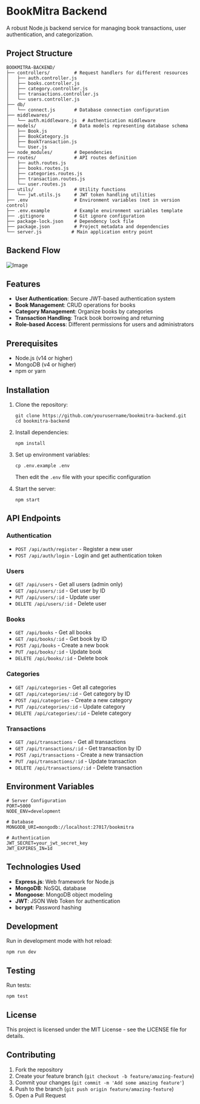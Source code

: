 # BookMitra Backend

A robust Node.js backend service for managing book transactions, user authentication, and categorization.

## Project Structure

```
BOOKMITRA-BACKEND/
├── controllers/         # Request handlers for different resources
│   ├── auth.controller.js
│   ├── books.controller.js
│   ├── category.controller.js
│   ├── transactions.controller.js
│   └── users.controller.js
├── db/
│   └── connect.js       # Database connection configuration
├── middlewares/
│   └── auth.middleware.js  # Authentication middleware
├── models/              # Data models representing database schema
│   ├── Book.js
│   ├── BookCategory.js
│   ├── BookTransaction.js
│   └── User.js
├── node_modules/        # Dependencies
├── routes/              # API routes definition
│   ├── auth.routes.js
│   ├── books.routes.js
│   ├── categories.routes.js
│   ├── transaction.routes.js
│   └── user.routes.js
├── utils/               # Utility functions
│   └── jwt.utils.js     # JWT token handling utilities
├── .env                 # Environment variables (not in version control)
├── .env.example         # Example environment variables template
├── .gitignore           # Git ignore configuration
├── package-lock.json    # Dependency lock file
├── package.json         # Project metadata and dependencies
└── server.js           # Main application entry point
```

## Backend Flow
![Image](https://github.com/user-attachments/assets/bfa2d412-2596-4ab4-b38a-fd49c89e4b72)

## Features

- **User Authentication**: Secure JWT-based authentication system
- **Book Management**: CRUD operations for books
- **Category Management**: Organize books by categories
- **Transaction Handling**: Track book borrowing and returning
- **Role-based Access**: Different permissions for users and administrators

## Prerequisites

- Node.js (v14 or higher)
- MongoDB (v4 or higher)
- npm or yarn

## Installation

1. Clone the repository:
   ```
   git clone https://github.com/yourusername/bookmitra-backend.git
   cd bookmitra-backend
   ```

2. Install dependencies:
   ```
   npm install
   ```

3. Set up environment variables:
   ```
   cp .env.example .env
   ```
   Then edit the `.env` file with your specific configuration

4. Start the server:
   ```
   npm start
   ```

## API Endpoints

### Authentication
- `POST /api/auth/register` - Register a new user
- `POST /api/auth/login` - Login and get authentication token

### Users
- `GET /api/users` - Get all users (admin only)
- `GET /api/users/:id` - Get user by ID
- `PUT /api/users/:id` - Update user
- `DELETE /api/users/:id` - Delete user

### Books
- `GET /api/books` - Get all books
- `GET /api/books/:id` - Get book by ID
- `POST /api/books` - Create a new book
- `PUT /api/books/:id` - Update book
- `DELETE /api/books/:id` - Delete book

### Categories
- `GET /api/categories` - Get all categories
- `GET /api/categories/:id` - Get category by ID
- `POST /api/categories` - Create a new category
- `PUT /api/categories/:id` - Update category
- `DELETE /api/categories/:id` - Delete category

### Transactions
- `GET /api/transactions` - Get all transactions
- `GET /api/transactions/:id` - Get transaction by ID
- `POST /api/transactions` - Create a new transaction
- `PUT /api/transactions/:id` - Update transaction
- `DELETE /api/transactions/:id` - Delete transaction

## Environment Variables

```
# Server Configuration
PORT=5000
NODE_ENV=development

# Database
MONGODB_URI=mongodb://localhost:27017/bookmitra

# Authentication
JWT_SECRET=your_jwt_secret_key
JWT_EXPIRES_IN=1d
```

## Technologies Used

- **Express.js**: Web framework for Node.js
- **MongoDB**: NoSQL database
- **Mongoose**: MongoDB object modeling
- **JWT**: JSON Web Token for authentication
- **bcrypt**: Password hashing

## Development

Run in development mode with hot reload:
```
npm run dev
```

## Testing

Run tests:
```
npm test
```

## License

This project is licensed under the MIT License - see the LICENSE file for details.

## Contributing

1. Fork the repository
2. Create your feature branch (`git checkout -b feature/amazing-feature`)
3. Commit your changes (`git commit -m 'Add some amazing feature'`)
4. Push to the branch (`git push origin feature/amazing-feature`)
5. Open a Pull Request
